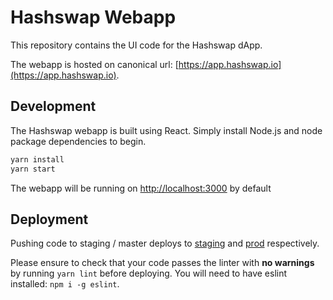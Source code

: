 # Hashswap Webapp

  This repository contains the UI code for the Hashswap dApp.

  The webapp is hosted on canonical url: [https://app.hashswap.io](https://app.hashswap.io).

## Development

The Hashswap webapp is built using React. Simply install Node.js and node package dependencies to begin.

```bash
yarn install
yarn start
```

The webapp will be running on [http://localhost:3000](http://localhost:3000) by default

## Deployment

Pushing code to staging / master deploys to [staging](https://staging.hashswap.io) and [prod](https://app.hashswap.io) respectively.

Please ensure to check that your code passes the linter with **no warnings** by running `yarn lint` before deploying. You will need to have eslint installed: `npm i -g eslint`.

